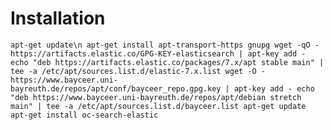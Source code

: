 # Installation
`apt-get update\n
apt-get install apt-transport-https gnupg
wget -qO - https://artifacts.elastic.co/GPG-KEY-elasticsearch | apt-key add -
echo "deb https://artifacts.elastic.co/packages/7.x/apt stable main" | tee -a /etc/apt/sources.list.d/elastic-7.x.list
wget -O - https://www.bayceer.uni-bayreuth.de/repos/apt/conf/bayceer_repo.gpg.key | apt-key add -
echo "deb https://www.bayceer.uni-bayreuth.de/repos/apt/debian stretch main" | tee -a /etc/apt/sources.list.d/bayceer.list
apt-get update
apt-get install oc-search-elastic`

